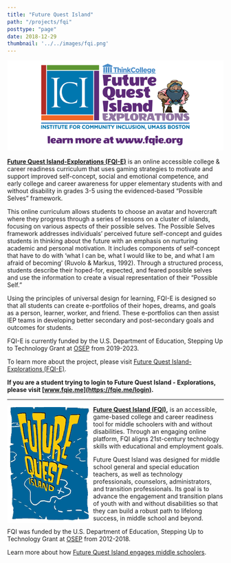 ```yaml
---
title: "Future Quest Island"
path: "/projects/fqi"
posttype: "page"
date: 2018-12-29
thumbnail: '../../images/fqi.png'
---
```



[![Go to FQIE.ME](../../images/FQI2021-800w.png)](https://fqie.me/login)

**[Future Quest Island-Explorations (FQI-E)](https://thinkcollege.net/projects/fqie)** is an online accessible college & career readiness curriculum that uses gaming strategies to motivate and support improved self-concept, social and emotional competence, and early college and career awareness for upper elementary students with and without disability in grades 3-5 using the evidenced-based “Possible Selves” framework.

This online curriculum allows students to choose an avatar and hovercraft where they progress through a series of lessons on a cluster of islands, focusing on various aspects of their possible selves. The Possible Selves framework addresses individuals’ perceived future self-concept and guides students in thinking about the future with an emphasis on nurturing academic and personal motivation. It includes components of self-concept that have to do with ‘what I can be, what I would like to be, and what I am afraid of becoming’ (Ruvolo & Markus, 1992). Through a structured process, students describe their hoped-for, expected, and feared possible selves and use the information to create a visual representation of their “Possible Self.”

Using the principles of universal design for learning, FQI-E is designed so that all students can create e-portfolios of their hopes, dreams, and goals as a person, learner, worker, and friend. These e-portfolios can then assist IEP teams in developing better secondary and post-secondary goals and outcomes for students.

FQI-E is currently funded by the U.S. Department of Education, Stepping Up to Technology Grant at [OSEP](https://sites.ed.gov/osers/tag/stepping-up-technology-implementation/) from 2019-2023.

To learn more about the project, please visit [Future Quest Island-Explorations (FQI-E)](https://thinkcollege.net/projects/fqie).

**If you are a student trying to login to Future Quest Island - Explorations, please visit [www.fqie.me](https://fqie.me/login).**

---
<img src="../../images/FQI_Logo.png" alt="Future Quest Island" style="float:left;">

**[Future Quest Island (FQI)](https://thinkcollege.net/about/what-is-think-college/future-quest-island),** is an accessible, game-based college and career readiness tool for middle schoolers with and without disabilities. Through an engaging online platform, FQI aligns 21st-century technology skills with educational and employment goals.

Future Quest Island was designed for middle school general and special education teachers, as well as technology professionals, counselors, administrators, and transition professionals. Its goal is to advance the engagement and transition plans of youth with and without disabilities so that they can build a robust path to lifelong success, in middle school and beyond.  
  
FQI was funded by the U.S. Department of Education, Stepping Up to Technology Grant at [OSEP](https://sites.ed.gov/osers/tag/stepping-up-technology-implementation/) from 2012-2018.

Learn more about how [Future Quest Island engages middle schoolers](https://thinkcollege.net/about/what-is-think-college/future-quest-island).

<br style="clear:both;">
